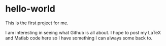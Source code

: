 # hello-world
This is the first project for me.

I am interesting in seeing what Github is all about.
I hope to post my LaTeX and Matlab code here so I have something I can always some back to.
